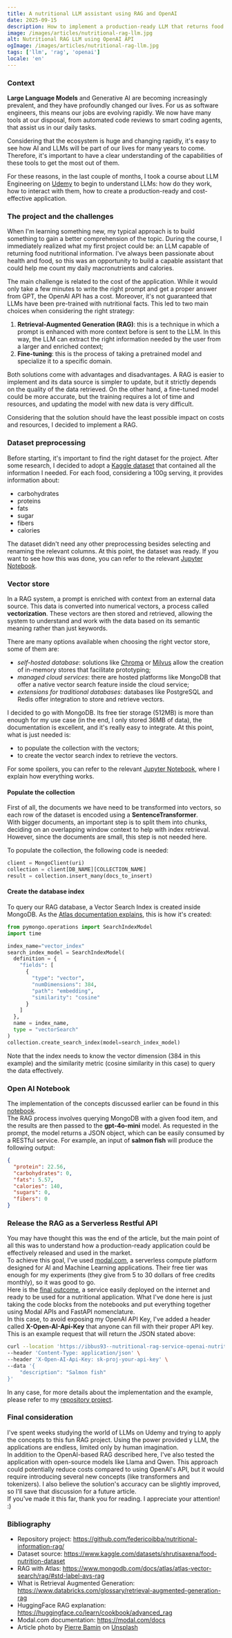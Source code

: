 ```yaml
---
title: A nutritional LLM assistant using RAG and OpenAI
date: 2025-09-15
description: How to implement a production-ready LLM that returns food nutritional information using RAG
image: /images/articles/nutritional-rag-llm.jpg
alt: Nutritional RAG LLM using OpenAI API
ogImage: /images/articles/nutritional-rag-llm.jpg
tags: ['llm', 'rag', 'openai']
locale: 'en'
---
```


### Context

<b>Large Language Models</b> and Generative AI are becoming increasingly prevalent, and they have profoundly changed our lives. For us as software engineers, this means our jobs are evolving rapidly. We now have many tools at our disposal, from automated code reviews to smart coding agents, that assist us in our daily tasks.

Considering that the ecosystem is huge and changing rapidly, it's easy to see how AI and LLMs will be part of our lives for many years to come. Therefore, it's important to have a clear understanding of the capabilities of these tools to get the most out of them.

For these reasons, in the last couple of months, I took a course about LLM Engineering on <a href="https://www.udemy.com/course/llm-engineering-master-ai-and-large-language-models/" target="_blank">Udemy</a> to begin to understand LLMs: how do they work, how to interact with them, how to create a production-ready and cost-effective application.

### The project and the challenges

When I'm learning something new, my typical approach is to build something to gain a better comprehension of the topic. During the course, I immediately realized what my first project could be: an LLM capable of returning food nutritional information. I've always been passionate about health and food, so this was an opportunity to build a capable assistant that could help me count my daily macronutrients and calories.

The main challenge is related to the cost of the application. While it would only take a few minutes to write the right prompt and get a proper answer from GPT, the OpenAI API has a cost. Moreover, it's not guaranteed that LLMs have been pre-trained with nutritional facts. This led to two main choices when considering the right strategy:

1. <b>Retrieval-Augmented Generation (RAG)</b>: this is a technique in which a prompt is enhanced with more context before is sent to the LLM. In this way, the LLM can extract the right information needed by the user from a larger and enriched context;
2. <b>Fine-tuning</b>: this is the process of taking a pretrained model and specialize it to a specific domain.

Both solutions come with advantages and disadvantages. A RAG is easier to implement and its data source is simpler to update, but it strictly depends on the quality of the data retrieved. On the other hand, a fine-tuned model could be more accurate, but the training requires a lot of time and resources, and updating the model with new data is very difficult.

Considering that the solution should have the least possible impact on costs and resources, I decided to implement a RAG.

### Dataset preprocessing

Before starting, it's important to find the right dataset for the project. After some research, I decided to adopt a <a href="https://www.kaggle.com/datasets/shrutisaxena/food-nutrition-dataset" target="_blank">Kaggle dataset</a> that contained all the information I needed. For each food, considering a 100g serving, it provides information about:

- carbohydrates
- proteins
- fats
- sugar
- fibers
- calories

The dataset didn't need any other preprocessing besides selecting and renaming the relevant columns. At this point, the dataset was ready. If you want to see how this was done, you can refer to the relevant <a href="https://github.com/federicoibba/nutritional-information-rag/blob/main/notebooks/0_dataset-food.ipynb" target="_blank">Jupyter Notebook</a>.

### Vector store

In a RAG system, a prompt is enriched with context from an external data source. This data is converted into numerical vectors, a process called <b>vectorization</b>. These vectors are then stored and retrieved, allowing the system to understand and work with the data based on its semantic meaning rather than just keywords.

There are many options available when choosing the right vector store, some of them are:

- _self-hosted database_: solutions like <a href="https://www.trychroma.com/" target="_blank">Chroma</a> or <a href="https://milvus.io/" target="_blank">Milvus</a> allow the creation of in-memory stores that facilitate prototyping;
- _managed cloud services_: there are hosted platforms like MongoDB that offer a native vector search feature inside the cloud service;
- _extensions for traditional databases_: databases like PostgreSQL and Redis offer integration to store and retrieve vectors.

I decided to go with MongoDB. Its free tier storage (512MB) is more than enough for my use case (in the end, I only stored 36MB of data), the documentation is excellent, and it's really easy to integrate. At this point, what is just needed is:

- to populate the collection with the vectors;
- to create the vector search index to retrieve the vectors.

For some spoilers, you can refer to the relevant <a href="https://github.com/federicoibba/nutritional-information-rag/blob/main/notebooks/1_create_vectorstore.ipynb" target="_blank">Jupyter Notebook</a>, where I explain how everything works.

#### Populate the collection

First of all, the documents we have need to be transformed into vectors, so each row of the dataset is encoded using a **SentenceTransformer**.  
With bigger documents, an important step is to split them into chunks, deciding on an overlapping window context to help with index retrieval. However, since the documents are small, this step is not needed here.

To populate the collection, the following code is needed:

```python
client = MongoClient(uri)
collection = client[DB_NAME][COLLECTION_NAME]
result = collection.insert_many(docs_to_insert)
```

#### Create the database index

To query our RAG database, a Vector Search Index is created inside MongoDB. As the <a href="https://www.mongodb.com/docs/atlas/atlas-vector-search/rag/#use-mongodb-vector-search-to-retrieve-documents.-4" target="_blank">Atlas documentation explains</a>, this is how it's created:

```python
from pymongo.operations import SearchIndexModel
import time

index_name="vector_index"
search_index_model = SearchIndexModel(
  definition = {
    "fields": [
      {
        "type": "vector",
        "numDimensions": 384,
        "path": "embedding",
        "similarity": "cosine"
      }
    ]
  },
  name = index_name,
  type = "vectorSearch"
)
collection.create_search_index(model=search_index_model)
```

Note that the index needs to know the vector dimension (384 in this example) and the similarity metric (cosine similarity in this case) to query the data effectively.

### Open AI Notebook

The implementation of the concepts discussed earlier can be found in this <a href="https://github.com/federicoibba/nutritional-information-rag/blob/main/notebooks/2.0_open-ai.ipynb" target="_blank">notebook</a>.  
The RAG process involves querying MongoDB with a given food item, and the results are then passed to the **gpt-4o-mini** model. As requested in the prompt, the model returns a JSON object, which can be easily consumed by a RESTful service. For example, an input of **salmon fish** will produce the following output:

```json
{
  "protein": 22.56,
  "carbohydrates": 0,
  "fats": 5.57,
  "calories": 140,
  "sugars": 0,
  "fibers": 0
}
```

### Release the RAG as a Serverless Restful API

You may have thought this was the end of the article, but the main point of all this was to understand how a production-ready application could be effectively released and used in the market.  
To achieve this goal, I've used <a href="https://modal.com" target="_blank">modal.com</a>, a serverless compute platform designed for AI and Machine Learning applications. Their free tier was enough for my experiments (they give from 5 to 30 dollars of free credits monthly), so it was good to go.  
Here is the <a href="https://github.com/federicoibba/nutritional-information-rag/blob/main/services/openai-api.py" target="_blank">final outcome</a>, a service easily deployed on the internet and ready to be used for a nutritional application. What I've done here is just taking the code blocks from the notebooks and put everything together using Modal APIs and FastAPI nomenclature.  
In this case, to avoid exposing my OpenAI API Key, I've added a header called **X-Open-AI-Api-Key** that anyone can fill with their proper API key. This is an example request that will return the JSON stated above:

```bash
curl --location 'https://ibbus93--nutritional-rag-service-openai-nutritionalragse-f9d7ea.modal.run' \
--header 'Content-Type: application/json' \
--header 'X-Open-AI-Api-Key: sk-proj-your-api-key' \
--data '{
    "description": "Salmon fish"
}'
```

In any case, for more details about the implementation and the example, please refer to my <a href="https://github.com/federicoibba/nutritional-information-rag/" target="_blank">repository project</a>.

### Final consideration

I've spent weeks studying the world of LLMs on Udemy and trying to apply the concepts to this fun RAG project. Using the power provided y LLM, the applications are endless, limited only by human imagination.  
In addition to the OpenAI-based RAG described here, I've also tested the application with open-source models like Llama and Qwen. This approach could potentially reduce costs compared to using OpenAI's API, but it would require introducing several new concepts (like transformers and tokenizers). I also believe the solution's accuracy can be slightly improved, so I'll save that discussion for a future article.  
If you've made it this far, thank you for reading. I appreciate your attention! :)

### Bibliography

- Repository project: https://github.com/federicoibba/nutritional-information-rag/
- Dataset source: https://www.kaggle.com/datasets/shrutisaxena/food-nutrition-dataset
- RAG with Atlas: https://www.mongodb.com/docs/atlas/atlas-vector-search/rag/#std-label-avs-rag
- What is Retrieval Augmented Generation: https://www.databricks.com/glossary/retrieval-augmented-generation-rag
- HuggingFace RAG explanation: https://huggingface.co/learn/cookbook/advanced_rag
- Modal.com documentation: https://modal.com/docs
- Article photo by <a href="https://unsplash.com/@bamin?utm_content=creditCopyText&utm_medium=referral&utm_source=unsplash" target="_blank">Pierre Bamin</a> on <a href="https://unsplash.com/photos/used-paint-brushes-RwccoChIGB8?utm_content=creditCopyText&utm_medium=referral&utm_source=unsplash" target="_blank">Unsplash</a>
